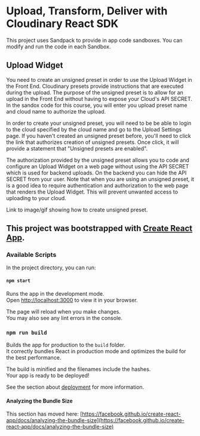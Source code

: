 # Upload, Transform, Deliver with Cloudinary React SDK

This project uses Sandpack to provide in app code sandboxes.  You can modify and run the code in each Sandbox. 

## Upload Widget

You need to create an unsigned preset in order to use the Upload Widget in the Front End.  Cloudinary presets provide instructions that are executed during the upload.  The purpose of the unsigned preset is to allow for an upload in the Front End without having to expose your Cloud's API SECRET.  In the sandox code for this course, you will enter you upload preset name and cloud name to authorize the upload.

In order to create your unsigned preset, you will need to be be able to login to the cloud specified by the cloud name and go to the Upload Settings page.   If you haven't created an unsigned preset before, you'll need to click the link that authorizes creation of unsigned presets.  Once click, it will provide a statement that "Unsigned presets are enabled".  

The authorization provided by the unsigned preset allows you to code and configure an Upload Widget on a web page without using the API SECRET which is used for backend uploads.  On the backend you can hide the API SECRET from your user.  Note that when you are using an unsigned preset, it is a good idea to require authentication and authorization to the web page that renders the Upload Widget.  This will prevent unwanted access to uploading to your cloud. 

Link to image/gif showing how to create unsigned preset.

## This project was bootstrapped with [Create React App](https://github.com/facebook/create-react-app).

### Available Scripts

In the project directory, you can run:

#### `npm start`

Runs the app in the development mode.\
Open [http://localhost:3000](http://localhost:3000) to view it in your browser.

The page will reload when you make changes.\
You may also see any lint errors in the console.


### `npm run build`

Builds the app for production to the `build` folder.\
It correctly bundles React in production mode and optimizes the build for the best performance.

The build is minified and the filenames include the hashes.\
Your app is ready to be deployed!

See the section about [deployment](https://facebook.github.io/create-react-app/docs/deployment) for more information.

#### Analyzing the Bundle Size

This section has moved here: [https://facebook.github.io/create-react-app/docs/analyzing-the-bundle-size](https://facebook.github.io/create-react-app/docs/analyzing-the-bundle-size)


